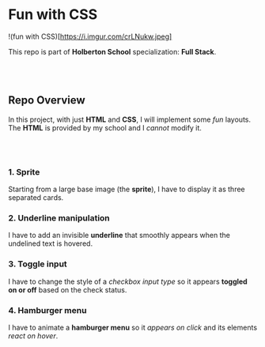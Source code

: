 # Fun with CSS

!(fun with CSS)[https://i.imgur.com/crLNukw.jpeg]

This repo is part of __Holberton School__ specialization: __Full Stack__.

<br /><br />

## Repo Overview

In this project, with just __HTML__ and __CSS__, I will implement some _fun_ layouts.
The __HTML__ is provided by my school and I _cannot_ modify it.

<br /><br />

### 1. Sprite

Starting from a large base image (the __sprite__), I have to display it as three separated cards.

### 2. Underline manipulation

I have to add an invisible __underline__ that smoothly appears when the undelined text is hovered.

### 3. Toggle input

I have to change the style of a _checkbox input type_ so it appears __toggled on or off__ based on the check status.

### 4. Hamburger menu

I have to animate a __hamburger menu__ so it _appears on click_ and its elements _react on hover_.